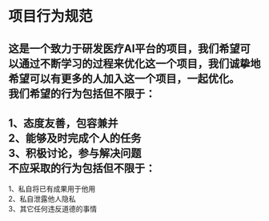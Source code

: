 项目行为规范
================
这是一个致力于研发医疗AI平台的项目，我们希望可以通过不断学习的过程来优化这一个项目，我们诚挚地希望可以有更多的人加入这一个项目，一起优化。<br>
我们希望的行为包括但不限于：
---------------------------
1、态度友善，包容兼并<br>
2、能够及时完成个人的任务<br>
3、积极讨论，参与解决问题<br>
不应采取的行为包括但不限于：
---------------------------
1、私自将已有成果用于他用<br>
2、私自泄露他人隐私<br>
3、其它任何违反道德的事情<br>

